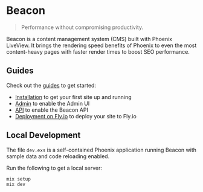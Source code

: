 # Beacon

> Performance without compromising productivity.

Beacon is a content management system (CMS) built with Phoenix LiveView. It brings the rendering speed benefits of Phoenix to even the most content-heavy pages with faster render times to boost SEO performance.

## Guides

Check out the [guides](https://github.com/BeaconCMS/beacon/tree/main/guides) to get started:

* [Installation](guides/introduction/installation.md) to get your first site up and running
* [Admin](guides/introduction/admin.md) to enable the Admin UI
* [API](guides/introduction/api.md) to enable the Beacon API
* [Deployment on Fly.io](guides/deployment/fly.md) to deploy your site to Fly.io

## Local Development

The file `dev.exs` is a self-contained Phoenix application running Beacon with sample data and code reloading enabled.

Run the following to get a local server:

```sh
mix setup
mix dev
```
